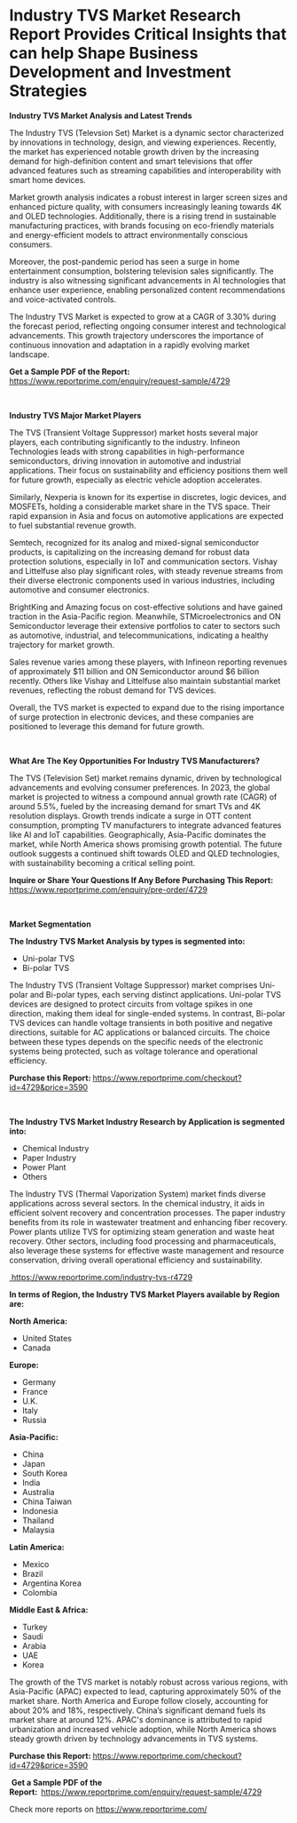 <p><h1>Industry TVS Market Research Report Provides Critical Insights that can help Shape Business Development and Investment Strategies</h1></p><p><strong>Industry TVS Market Analysis and Latest Trends</strong></p>
<p><p>The Industry TVS (Televsion Set) Market is a dynamic sector characterized by innovations in technology, design, and viewing experiences. Recently, the market has experienced notable growth driven by the increasing demand for high-definition content and smart televisions that offer advanced features such as streaming capabilities and interoperability with smart home devices. </p><p>Market growth analysis indicates a robust interest in larger screen sizes and enhanced picture quality, with consumers increasingly leaning towards 4K and OLED technologies. Additionally, there is a rising trend in sustainable manufacturing practices, with brands focusing on eco-friendly materials and energy-efficient models to attract environmentally conscious consumers. </p><p>Moreover, the post-pandemic period has seen a surge in home entertainment consumption, bolstering television sales significantly. The industry is also witnessing significant advancements in AI technologies that enhance user experience, enabling personalized content recommendations and voice-activated controls. </p><p>The Industry TVS Market is expected to grow at a CAGR of 3.30% during the forecast period, reflecting ongoing consumer interest and technological advancements. This growth trajectory underscores the importance of continuous innovation and adaptation in a rapidly evolving market landscape.</p></p>
<p><strong>Get a Sample PDF of the Report:&nbsp;</strong> <a href="https://www.reportprime.com/enquiry/request-sample/4729?utm_campaign=2208&utm_medium=2&utm_source=Github&utm_content=ia&utm_term=19032025&utm_id=industry-tvs">https://www.reportprime.com/enquiry/request-sample/4729</a></p>
<p>&nbsp;</p>
<p><strong>Industry TVS Major Market Players</strong></p>
<p><p>The TVS (Transient Voltage Suppressor) market hosts several major players, each contributing significantly to the industry. Infineon Technologies leads with strong capabilities in high-performance semiconductors, driving innovation in automotive and industrial applications. Their focus on sustainability and efficiency positions them well for future growth, especially as electric vehicle adoption accelerates.</p><p>Similarly, Nexperia is known for its expertise in discretes, logic devices, and MOSFETs, holding a considerable market share in the TVS space. Their rapid expansion in Asia and focus on automotive applications are expected to fuel substantial revenue growth.</p><p>Semtech, recognized for its analog and mixed-signal semiconductor products, is capitalizing on the increasing demand for robust data protection solutions, especially in IoT and communication sectors. Vishay and Littelfuse also play significant roles, with steady revenue streams from their diverse electronic components used in various industries, including automotive and consumer electronics.</p><p>BrightKing and Amazing focus on cost-effective solutions and have gained traction in the Asia-Pacific region. Meanwhile, STMicroelectronics and ON Semiconductor leverage their extensive portfolios to cater to sectors such as automotive, industrial, and telecommunications, indicating a healthy trajectory for market growth.</p><p>Sales revenue varies among these players, with Infineon reporting revenues of approximately $11 billion and ON Semiconductor around $6 billion recently. Others like Vishay and Littelfuse also maintain substantial market revenues, reflecting the robust demand for TVS devices.</p><p>Overall, the TVS market is expected to expand due to the rising importance of surge protection in electronic devices, and these companies are positioned to leverage this demand for future growth.</p></p>
<p>&nbsp;</p>
<p><strong>What Are The Key Opportunities For Industry TVS Manufacturers?</strong></p>
<p><p>The TVS (Television Set) market remains dynamic, driven by technological advancements and evolving consumer preferences. In 2023, the global market is projected to witness a compound annual growth rate (CAGR) of around 5.5%, fueled by the increasing demand for smart TVs and 4K resolution displays. Growth trends indicate a surge in OTT content consumption, prompting TV manufacturers to integrate advanced features like AI and IoT capabilities. Geographically, Asia-Pacific dominates the market, while North America shows promising growth potential. The future outlook suggests a continued shift towards OLED and QLED technologies, with sustainability becoming a critical selling point.</p></p>
<p><strong>Inquire or Share Your Questions If Any Before Purchasing This Report:</strong> <a href="https://www.reportprime.com/enquiry/pre-order/4729?utm_campaign=2208&utm_medium=2&utm_source=Github&utm_content=ia&utm_term=19032025&utm_id=industry-tvs">https://www.reportprime.com/enquiry/pre-order/4729</a></p>
<p>&nbsp;</p>
<p><strong>Market Segmentation</strong></p>
<p><strong>The Industry TVS Market Analysis by types is segmented into:</strong></p>
<p><ul><li>Uni-polar TVS</li><li>Bi-polar TVS</li></ul></p>
<p><p>The Industry TVS (Transient Voltage Suppressor) market comprises Uni-polar and Bi-polar types, each serving distinct applications. Uni-polar TVS devices are designed to protect circuits from voltage spikes in one direction, making them ideal for single-ended systems. In contrast, Bi-polar TVS devices can handle voltage transients in both positive and negative directions, suitable for AC applications or balanced circuits. The choice between these types depends on the specific needs of the electronic systems being protected, such as voltage tolerance and operational efficiency.</p></p>
<p><strong>Purchase this Report:&nbsp;</strong><a href="https://www.reportprime.com/checkout?id=4729&price=3590&utm_campaign=2208&utm_medium=2&utm_source=Github&utm_content=ia&utm_term=19032025&utm_id=industry-tvs">https://www.reportprime.com/checkout?id=4729&price=3590</a></p>
<p>&nbsp;</p>
<p><strong>The Industry TVS Market Industry Research by Application is segmented into:</strong></p>
<p><ul><li>Chemical Industry</li><li>Paper Industry</li><li>Power Plant</li><li>Others</li></ul></p>
<p><p>The Industry TVS (Thermal Vaporization System) market finds diverse applications across several sectors. In the chemical industry, it aids in efficient solvent recovery and concentration processes. The paper industry benefits from its role in wastewater treatment and enhancing fiber recovery. Power plants utilize TVS for optimizing steam generation and waste heat recovery. Other sectors, including food processing and pharmaceuticals, also leverage these systems for effective waste management and resource conservation, driving overall operational efficiency and sustainability.</p></p>
<p><a href="https://www.reportprime.com/industry-tvs-r4729?utm_campaign=2208&utm_medium=2&utm_source=Github&utm_content=ia&utm_term=19032025&utm_id=industry-tvs">&nbsp;https://www.reportprime.com/industry-tvs-r4729</a></p>
<p><strong>In terms of Region, the Industry TVS Market Players available by Region are:</strong></p>
<p>
    <p> <strong> North America: </strong>
        <ul>
            <li>United States</li>
            <li>Canada</li>
        </ul>
        </p> 
    <p> <strong> Europe: </strong>
        <ul>
            <li>Germany</li>
            <li>France</li>
            <li>U.K.</li>
            <li>Italy</li>
            <li>Russia</li>
        </ul>
        </p> 
    <p> <strong> Asia-Pacific: </strong>
        <ul>
            <li>China</li>
            <li>Japan</li>
            <li>South Korea</li>
            <li>India</li>
            <li>Australia</li>
            <li>China Taiwan</li>
            <li>Indonesia</li>
            <li>Thailand</li>
            <li>Malaysia</li>
        </ul>
        </p> 
    <p> <strong> Latin America: </strong>
        <ul>
            <li>Mexico</li>
            <li>Brazil</li>
            <li>Argentina Korea</li>
            <li>Colombia</li>
        </ul>
        </p> 
    <p> <strong> Middle East & Africa: </strong>
        <ul>
            <li>Turkey</li>
            <li>Saudi</li>
            <li>Arabia</li>
            <li>UAE</li>
            <li>Korea</li>
        </ul>
    </p>
    </p>
<p><p>The growth of the TVS market is notably robust across various regions, with Asia-Pacific (APAC) expected to lead, capturing approximately 50% of the market share. North America and Europe follow closely, accounting for about 20% and 18%, respectively. China’s significant demand fuels its market share at around 12%. APAC's dominance is attributed to rapid urbanization and increased vehicle adoption, while North America shows steady growth driven by technology advancements in TVS systems.</p></p>
<p><strong>Purchase this Report: </strong><a href="https://www.reportprime.com/checkout?id=4729&price=3590&utm_campaign=2208&utm_medium=2&utm_source=Github&utm_content=ia&utm_term=19032025&utm_id=industry-tvs">https://www.reportprime.com/checkout?id=4729&price=3590</a></p>
<p>&nbsp;<strong>Get a Sample PDF of the Report:&nbsp;&nbsp;</strong><a href="https://www.reportprime.com/enquiry/request-sample/4729?utm_campaign=2208&utm_medium=2&utm_source=Github&utm_content=ia&utm_term=19032025&utm_id=industry-tvs">https://www.reportprime.com/enquiry/request-sample/4729</a></p>
<p><strong></strong></p>
<p>Check more reports on <a href="https://www.reportprime.com/?utm_campaign=2208&utm_medium=2&utm_source=Github&utm_content=ia&utm_term=19032025&utm_id=industry-tvs">https://www.reportprime.com/</a></p>